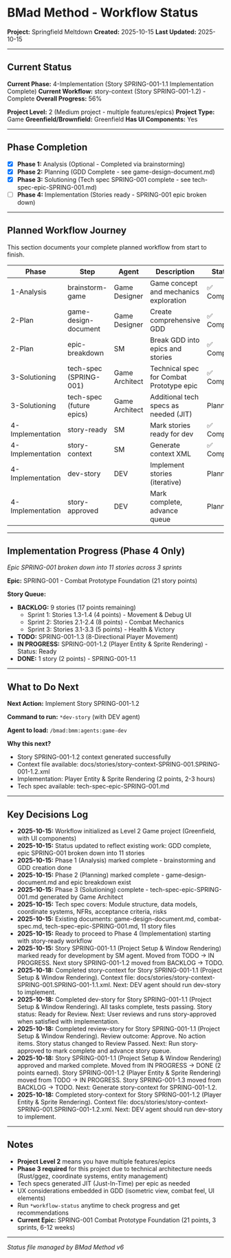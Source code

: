 # BMad Method - Workflow Status

**Project:** Springfield Meltdown
**Created:** 2025-10-15
**Last Updated:** 2025-10-15

---

## Current Status

**Current Phase:** 4-Implementation (Story SPRING-001-1.1 Implementation Complete)
**Current Workflow:** story-context (Story SPRING-001-1.2) - Complete
**Overall Progress:** 56%

**Project Level:** 2 (Medium project - multiple features/epics)
**Project Type:** Game
**Greenfield/Brownfield:** Greenfield
**Has UI Components:** Yes

---

## Phase Completion

- [x] **Phase 1:** Analysis (Optional - Completed via brainstorming)
- [x] **Phase 2:** Planning (GDD Complete - see game-design-document.md)
- [x] **Phase 3:** Solutioning (Tech spec SPRING-001 complete - see tech-spec-epic-SPRING-001.md)
- [ ] **Phase 4:** Implementation (Stories ready - SPRING-001 epic broken down)

---

## Planned Workflow Journey

This section documents your complete planned workflow from start to finish.

| Phase | Step | Agent | Description | Status |
|-------|------|-------|-------------|--------|
| 1-Analysis | brainstorm-game | Game Designer | Game concept and mechanics exploration | ✅ Complete |
| 2-Plan | game-design-document | Game Designer | Create comprehensive GDD | ✅ Complete |
| 2-Plan | epic-breakdown | SM | Break GDD into epics and stories | ✅ Complete |
| 3-Solutioning | tech-spec (SPRING-001) | Game Architect | Technical spec for Combat Prototype epic | ✅ Complete |
| 3-Solutioning | tech-spec (future epics) | Game Architect | Additional tech specs as needed (JIT) | Planned |
| 4-Implementation | story-ready | SM | Mark stories ready for dev | ✅ Complete |
| 4-Implementation | story-context | SM | Generate context XML | ✅ Complete |
| 4-Implementation | dev-story | DEV | Implement stories (iterative) | Planned |
| 4-Implementation | story-approved | DEV | Mark complete, advance queue | Planned |

---

## Implementation Progress (Phase 4 Only)

*Epic SPRING-001 broken down into 11 stories across 3 sprints*

**Epic:** SPRING-001 - Combat Prototype Foundation (21 story points)

**Story Queue:**
- **BACKLOG:** 9 stories (17 points remaining)
  - Sprint 1: Stories 1.3-1.4 (4 points) - Movement & Debug UI
  - Sprint 2: Stories 2.1-2.4 (8 points) - Combat Mechanics
  - Sprint 3: Stories 3.1-3.3 (5 points) - Health & Victory
- **TODO:** SPRING-001-1.3 (8-Directional Player Movement)
- **IN PROGRESS:** SPRING-001-1.2 (Player Entity & Sprite Rendering) - Status: Ready
- **DONE:** 1 story (2 points) - SPRING-001-1.1

---

## What to Do Next

**Next Action:** Implement Story SPRING-001-1.2

**Command to run:** `*dev-story` (with DEV agent)

**Agent to load:** `/bmad:bmm:agents:game-dev`

**Why this next?**
- Story SPRING-001-1.2 context generated successfully
- Context file available: docs/stories/story-context-SPRING-001.SPRING-001-1.2.xml
- Implementation: Player Entity & Sprite Rendering (2 points, 2-3 hours)
- Tech spec available: tech-spec-epic-SPRING-001.md

---

## Key Decisions Log

- **2025-10-15:** Workflow initialized as Level 2 Game project (Greenfield, with UI components)
- **2025-10-15:** Status updated to reflect existing work: GDD complete, epic SPRING-001 broken down into 11 stories
- **2025-10-15:** Phase 1 (Analysis) marked complete - brainstorming and GDD creation done
- **2025-10-15:** Phase 2 (Planning) marked complete - game-design-document.md and epic breakdown exist
- **2025-10-15:** Phase 3 (Solutioning) complete - tech-spec-epic-SPRING-001.md generated by Game Architect
- **2025-10-15:** Tech spec covers: Module structure, data models, coordinate systems, NFRs, acceptance criteria, risks
- **2025-10-15:** Existing documents: game-design-document.md, combat-spec.md, tech-spec-epic-SPRING-001.md, 11 story files
- **2025-10-15:** Ready to proceed to Phase 4 (Implementation) starting with story-ready workflow
- **2025-10-15:** Story SPRING-001-1.1 (Project Setup & Window Rendering) marked ready for development by SM agent. Moved from TODO → IN PROGRESS. Next story SPRING-001-1.2 moved from BACKLOG → TODO.
- **2025-10-18:** Completed story-context for Story SPRING-001-1.1 (Project Setup & Window Rendering). Context file: docs/stories/story-context-SPRING-001.SPRING-001-1.1.xml. Next: DEV agent should run dev-story to implement.
- **2025-10-18:** Completed dev-story for Story SPRING-001-1.1 (Project Setup & Window Rendering). All tasks complete, tests passing. Story status: Ready for Review. Next: User reviews and runs story-approved when satisfied with implementation.
- **2025-10-18:** Completed review-story for Story SPRING-001-1.1 (Project Setup & Window Rendering). Review outcome: Approve. No action items. Story status changed to Review Passed. Next: Run story-approved to mark complete and advance story queue.
- **2025-10-18:** Story SPRING-001-1.1 (Project Setup & Window Rendering) approved and marked complete. Moved from IN PROGRESS → DONE (2 points earned). Story SPRING-001-1.2 (Player Entity & Sprite Rendering) moved from TODO → IN PROGRESS. Story SPRING-001-1.3 moved from BACKLOG → TODO. Next: Generate story-context for SPRING-001-1.2.
- **2025-10-18:** Completed story-context for Story SPRING-001-1.2 (Player Entity & Sprite Rendering). Context file: docs/stories/story-context-SPRING-001.SPRING-001-1.2.xml. Next: DEV agent should run dev-story to implement.

---

## Notes

- **Project Level 2** means you have multiple features/epics
- **Phase 3 required** for this project due to technical architecture needs (Rust/ggez, coordinate systems, entity management)
- Tech specs generated JIT (Just-In-Time) per epic as needed
- UX considerations embedded in GDD (isometric view, combat feel, UI elements)
- Run `*workflow-status` anytime to check progress and get recommendations
- **Current Epic:** SPRING-001 Combat Prototype Foundation (21 points, 3 sprints, 6-12 weeks)

---

_Status file managed by BMad Method v6_
